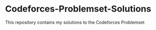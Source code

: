 # Codeforces-Problemset-Solutions
This repository contains my solutions to the Codeforces Problemset

